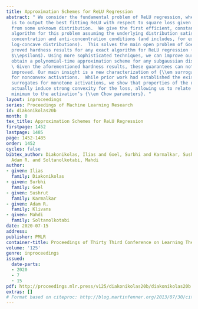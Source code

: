 ```yaml
---
title: Approximation Schemes for ReLU Regression
abstract: " We consider the fundamental problem of ReLU regression, where the goal
  is to output the best fitting ReLU with respect to square loss given access to draws
  from some unknown distribution.  We give the first efficient, constant-factor approximation
  algorithm for this problem assuming the underlying distribution satisfies some weak
  concentration and anti-concentration conditions (and includes, for example, all
  log-concave distributions).  This solves the main open problem of Goel et al., who
  proved hardness results for any exact algorithm for ReLU regression (up to an additive
  $\\epsilon$). Using more sophisticated techniques, we can improve our results and
  obtain a polynomial-time approximation scheme for any subgaussian distribution.
  \ Given the aforementioned hardness results, these guarantees can not be substantially
  improved. Our main insight is a new characterization of {\\em surrogate losses}
  for nonconvex activations.  While prior work had established the existence of convex
  surrogates for monotone activations, we show that properties of the underlying distribution
  actually induce strong convexity for the loss, allowing us to relate the global
  minimum to the activation’s {\\em Chow parameters}. "
layout: inproceedings
series: Proceedings of Machine Learning Research
id: diakonikolas20b
month: 0
tex_title: Approximation Schemes for ReLU Regression
firstpage: 1452
lastpage: 1485
page: 1452-1485
order: 1452
cycles: false
bibtex_author: Diakonikolas, Ilias and Goel, Surbhi and Karmalkar, Sushrut and Klivans,
  Adam R. and Soltanolkotabi, Mahdi
author:
- given: Ilias
  family: Diakonikolas
- given: Surbhi
  family: Goel
- given: Sushrut
  family: Karmalkar
- given: Adam R.
  family: Klivans
- given: Mahdi
  family: Soltanolkotabi
date: 2020-07-15
address: 
publisher: PMLR
container-title: Proceedings of Thirty Third Conference on Learning Theory
volume: '125'
genre: inproceedings
issued:
  date-parts:
  - 2020
  - 7
  - 15
pdf: http://proceedings.mlr.press/v125/diakonikolas20b/diakonikolas20b.pdf
extras: []
# Format based on citeproc: http://blog.martinfenner.org/2013/07/30/citeproc-yaml-for-bibliographies/
---
```

